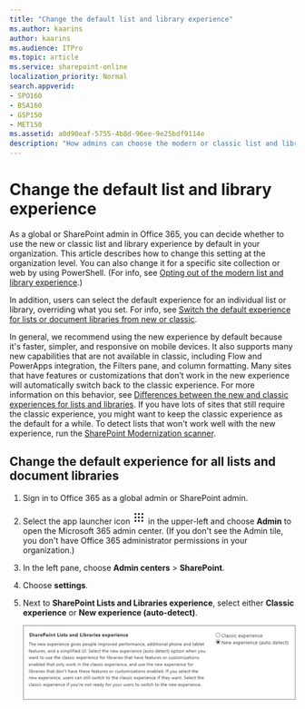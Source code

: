 ```yaml
---
title: "Change the default list and library experience"
ms.author: kaarins
author: kaarins
ms.audience: ITPro
ms.topic: article
ms.service: sharepoint-online
localization_priority: Normal
search.appverid:
- SPO160
- BSA160
- GSP150
- MET150
ms.assetid: a0d90eaf-5755-4b8d-96ee-9e25bdf9114e
description: "How admins can choose the modern or classic list and library experience as the default in their organization. "
---
```


# Change the default list and library experience

As a global or SharePoint admin in Office 365, you can decide whether to use the new or classic list and library experience by default in your organization. This article describes how to change this setting at the organization level. You can also change it for a specific site collection or web by using PowerShell. (For info, see [Opting out of the modern list and library experience](/sharepoint/dev/transform/modernize-userinterface-lists-and-libraries-optout).)

In addition, users can select the default experience for an individual list or library, overriding what you set. For info, see [Switch the default experience for lists or document libraries from new or classic](https://support.office.com/article/66dac24b-4177-4775-bf50-3d267318caa9). 

In general, we recommend using the new experience by default because it's faster, simpler, and responsive on mobile devices. It also supports many new capabilities that are not available in classic, including Flow and PowerApps integration, the Filters pane, and column formatting. Many sites that have features or customizations that don’t work in the new experience will automatically switch back to the classic experience.  For more information on this behavior, see [Differences between the new and classic experiences for lists and libraries](https://support.office.com/article/30e1aab0-a5cc-4363-b7f2-09e2ae07d4dc). If you have lots of sites that still require the classic experience, you might want to keep the classic experience as the default for a while. To detect lists that won't work well with the new experience, run the [SharePoint Modernization scanner](https://aka.ms/sppnp-modernizationscanner). 
  
## Change the default experience for all lists and document libraries

1. Sign in to Office 365 as a global admin or SharePoint admin.
    
2. Select the app launcher icon ![The app launcher icon in Office 365](media/e5aee650-c566-4100-aaad-4cc2355d909f.png) in the upper-left and choose **Admin** to open the Microsoft 365 admin center. (If you don't see the Admin tile, you don't have Office 365 administrator permissions in your organization.) 
    
3. In the left pane, choose **Admin centers** \> **SharePoint**.
    
4. Choose **settings**.
    
5. Next to **SharePoint Lists and Libraries experience**, select either **Classic experience** or **New experience (auto-detect)**.
    
    ![Setting for default List and Library experience](media/e153485c-9351-4b09-8989-c00395246b66.png)
  



